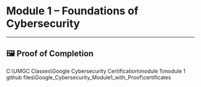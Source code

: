 # Module 1 – Foundations of Cybersecurity


---

## 🖼️ Proof of Completion

<!-- Relative path for GitHub when this folder stays inside Google-Cybersecurity-Certificate/ -->
C:\UMGC Classes\Google Cybersecurity Certification\module 1\module 1 github files\Google_Cybersecurity_Module1_with_Proof\certificates
<!-- If the image doesn't load after you restructure folders, replace with your real repo URL below -->
<!-- Example fallback (edit YourUsername and repo name):
![Module 1 Challenge 100%](https://github.com/YourUsername/SOC-Analyst-Journey/blob/main/Google-Cybersecurity-Certificate/certificates/Module1_Challenge_Completion.png?raw=true)
-->
